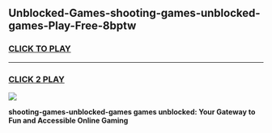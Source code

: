 
## Unblocked-Games-shooting-games-unblocked-games-Play-Free-8bptw
<h3>
<a href="https://premium76.site?title=shooting-games-unblocked-games&ref=15A">CLICK TO PLAY</a></h3>
<hr>

<h3>
<a href="https://premium76.site?title=shooting-games-unblocked-games&ref=15A">CLICK 2 PLAY</a>
  
</h3>

<a href="https://premium76.site?title=shooting-games-unblocked-games&ref=15A"><img src="https://clearcache.store/games.png"></a>


**shooting-games-unblocked-games games unblocked: Your Gateway to Fun and Accessible Online Gaming**
